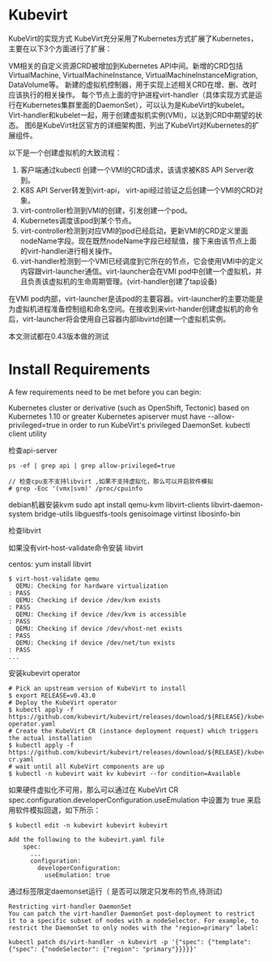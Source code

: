 # Kubevirt

KubeVirt的实现方式
KubeVirt充分采用了Kubernetes方式扩展了Kubernetes，主要在以下3个方面进行了扩展：

VM相关的自定义资源CRD被增加到Kubernetes API中间。新增的CRD包括VirtualMachine, VirtualMachineInstance, VirtualMachineInstanceMigration, DataVolume等。
新建的虚拟机控制器，用于实现上述相关CRD在增、删、改时应该执行的相关操作。
每个节点上面的守护进程virt-handler（具体实现方式是运行在Kubernetes集群里面的DaemonSet），可以认为是KubeVirt的kubelet。Virt-handler和kubelet一起，用于创建虚拟机实例(VMI)，以达到CRD中期望的状态。
图6是KubeVirt社区官方的详细架构图，列出了KubeVirt对Kubernetes的扩展组件。

以下是一个创建虚拟机的大致流程：

1. 客户端通过kubectl 创建一个VMI的CRD请求，该请求被K8S API Server收到。
2. K8S API Server转发到virt-api， virt-api经过验证之后创建一个VMI的CRD对象。
3. virt-controller检测到VMI的创建，引发创建一个pod。
4. Kubernetes调度该pod到某个节点。
5. virt-controller检测到对应VMI的pod已经启动，更新VMI的CRD定义里面nodeName字段。现在既然nodeName字段已经赋值，接下来由该节点上面的virt-handler进行相关操作。
6. virt-handler检测到一个VMI已经调度到它所在的节点，它会使用VMI中的定义内容跟virt-launcher通信。virt-launcher会在VMI pod中创建一个虚拟机，并且负责该虚拟机的生命周期管理。(virt-handler创建了tap设备)

在VMI pod内部，virt-launcher是该pod的主要容器。virt-launcher的主要功能是为虚拟机进程准备控制组和命名空间。在接收到来virt-hander创建虚拟机的命令后，virt-launcher将会使用自己容器内部libvirtd创建一个虚拟机实例。


本文测试都在0.43版本做的测试


# Install Requirements
A few requirements need to be met before you can begin:

Kubernetes cluster or derivative (such as OpenShift, Tectonic) based on Kubernetes 1.10 or greater
Kubernetes apiserver must have --allow-privileged=true in order to run KubeVirt's privileged DaemonSet.
kubectl client utility

检查api-server
```
ps -ef | grep api | grep allow-privileged=true

// 检查cpu支不支持libvirt ,如果不支持虚拟化，那么可以开启软件模拟
# grep -Eoc '(vmx|svm)' /proc/cpuinfo
```


debian机器安装kvm
sudo apt install qemu-kvm libvirt-clients libvirt-daemon-system bridge-utils libguestfs-tools genisoimage virtinst libosinfo-bin

检查libvirt 

如果没有virt-host-validate命令安装 libvirt 

centos: yum install libvirt

```
$ virt-host-validate qemu
  QEMU: Checking for hardware virtualization                                 : PASS
  QEMU: Checking if device /dev/kvm exists                                   : PASS
  QEMU: Checking if device /dev/kvm is accessible                            : PASS
  QEMU: Checking if device /dev/vhost-net exists                             : PASS
  QEMU: Checking if device /dev/net/tun exists                               : PASS
...
```

安装kubevirt operator

```
# Pick an upstream version of KubeVirt to install
$ export RELEASE=v0.43.0
# Deploy the KubeVirt operator
$ kubectl apply -f https://github.com/kubevirt/kubevirt/releases/download/${RELEASE}/kubevirt-operator.yaml
# Create the KubeVirt CR (instance deployment request) which triggers the actual installation
$ kubectl apply -f https://github.com/kubevirt/kubevirt/releases/download/${RELEASE}/kubevirt-cr.yaml
# wait until all KubeVirt components are up
$ kubectl -n kubevirt wait kv kubevirt --for condition=Available

```

如果硬件虚拟化不可用，那么可以通过在 KubeVirt CR spec.configuration.developerConfiguration.useEmulation 中设置为 true 来启用软件模拟回退，如下所示：

```
$ kubectl edit -n kubevirt kubevirt kubevirt

Add the following to the kubevirt.yaml file
    spec:
      ...
      configuration:
        developerConfiguration:
          useEmulation: true
```

通过标签限定daemonset运行（ 是否可以限定只发布的节点,待测试)
```
Restricting virt-handler DaemonSet
You can patch the virt-handler DaemonSet post-deployment to restrict it to a specific subset of nodes with a nodeSelector. For example, to restrict the DaemonSet to only nodes with the "region=primary" label:

kubectl patch ds/virt-handler -n kubevirt -p '{"spec": {"template": {"spec": {"nodeSelector": {"region": "primary"}}}}}'

```
